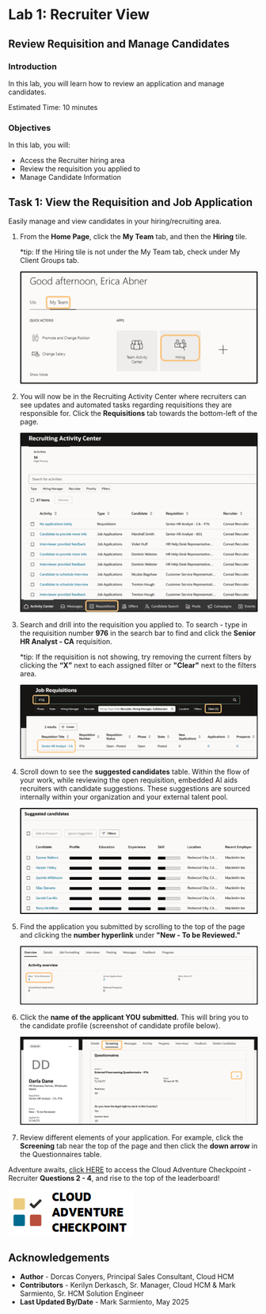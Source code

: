 # Lab 1: Recruiter View

## Review Requisition and Manage Candidates

### Introduction

In this lab, you will learn how to review an application and manage candidates.

Estimated Time: 10 minutes

### Objectives

In this lab, you will:
* Access the Recruiter hiring area
* Review the requisition you applied to
* Manage Candidate Information

## Task 1: View the Requisition and Job Application
Easily manage and view candidates in your hiring/recruiting area.

1.  From the **Home Page**, click the **My Team** tab, and then the **Hiring** tile. 
    
    *tip: If the Hiring tile is not under the My Team tab, check under My Client Groups tab. 
    
    ![Home Page](images/recruiter-my-client-groups.png)

2. You will now be in the Recruiting Activity Center where recruiters can see updates and automated tasks regarding requisitions they are responsible for. Click the **Requisitions** tab towards the bottom-left of the page. 

    ![Recruiting Acvtivity Center](images/recruiter-activity-center.png)

3. Search and drill into the requisition you applied to. To search - type in the requisition number **976** in the search bar to find and click the **Senior HR Analyst - CA** requisition. 
    
    *tip: If the requisition is not showing, try removing the current filters by clicking the **“X”** next to each assigned filter or **"Clear"** next to the filters area.

    ![Requisition List](images/recruiter-requisition-list.png)

4. Scroll down to see the **suggested candidates** table. Within the flow of your work, while reviewing the open requisition, embedded AI aids recruiters with candidate suggestions. These suggestions are sourced internally within your organization and your external talent pool. 

    ![Suggested Candidates](images/recruiter-suggested-candidates.png)
    
5. Find the application you submitted by scrolling to the top of the page and clicking the **number hyperlink** under **"New - To be Reviewed."**

    ![Applicant Overview](images/recruiter-applicant-overview.png)

6. Click the **name of the applicant YOU submitted.** This will bring you to the candidate profile (screenshot of candidate profile below).

    ![Candidate Profile](images/recruiter-candidate-profile.png)  

7. Review different elements of your application. For example, click the **Screening** tab near the top of the page and then click the **down arrow** in the Questionnaires table.  
 
Adventure awaits, [click HERE](http://apex.oracle.com/pls/apex/f?p=159406:LOGIN_TEAM:::::CC:HCMCLOUDADVENTURE) to access the Cloud Adventure Checkpoint - Recruiter **Questions 2 - 4**, and rise to the top of the leaderboard!

![Cloud Adventure](images/cloud-adventure-checkpoint-image.png)
   
## Acknowledgements
* **Author** - Dorcas Conyers, Principal Sales Consultant, Cloud HCM
* **Contributors** -  Kerilyn Derkasch, Sr. Manager, Cloud HCM & Mark Sarmiento, Sr. HCM Solution Engineer
* **Last Updated By/Date** - Mark Sarmiento, May 2025
